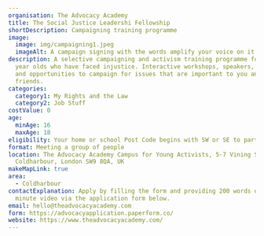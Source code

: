 ```yaml
---
organisation: The Advocacy Academy
title: The Social Justice Leadershi Fellowship
shortDescription: Campaigning training programme
image:
  image: img/campaigning1.jpeg
  imageAlt: A campaign signing with the words amplify your voice on it
description: A selective campaigning and activism training programme for 16-18
  year olds who have faced injustice. Interactive workshops, speakers, debates
  and opportunities to campaign for issues that are important to you and your
  friends.
categories:
  category1: My Rights and the Law
  category2: Job Stuff
costValue: 0
age:
  minAge: 16
  maxAge: 18
eligibility: Your home or school Post Code begins with SW or SE to participate.
format: Meeting a group of people
location: The Advocacy Academy Campus for Young Activists, 5-7 Vining St,
  Coldharbour, London SW9 8QA, UK
makeMapLink: true
area:
  - Coldharbour
contactExplanation: Apply by filling the form and providing 200 words or a 3
  minute video via the application form below.
email: hello@theadvocacyacademy.com
form: https://advocacyapplication.paperform.co/
website: https://www.theadvocacyacademy.com/
---
```


